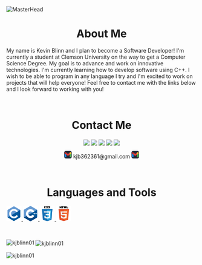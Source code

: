 ![MasterHead](https://pbs.twimg.com/profile_banners/1755975337689894912/1707492464/1500x500)

<!-- ABOUT ME -->
<div align="center">
  <h1>About Me</h1>
  <p align="left"> My name is Kevin Blinn and I plan to become a Software Developer! I'm currently a student at Clemson University on the way to get a Computer Science Degree. My goal is to   advance and work on innovative technologies. I'm currently learning how to develop software using C++. I wish to be able to program in any language I try and I'm excited to work on projects that will help everyone! Feel free to contact me with the links below and I look forward to working with you! </p>
</div>

<br>

<!-- Contact Me -->
<div align="center">
  <h1>Contact Me</h1>
  <p>
    <a href="https://www.linkedin.com/in/kevin-blinn-8a3291259/" target="blank"><img align="center" src="https://img.shields.io/badge/LinkedIn-0077B5?style=for-the-badge&logo=linkedin&logoColor=white"></a>
    <a href="https://www.instagram.com/kevinheaven27/" target="blank"><img align="center" src="https://img.shields.io/badge/Instagram-E4405F?style=for-the-badge&logo=instagram&logoColor=white"></a>
    <a href="https://www.leetcode.com/kjblinn01" target="blank"><img align="center" src="https://img.shields.io/badge/-LeetCode-FFA116?style=for-the-badge&logo=LeetCode&logoColor=black"></a>
    <a href="https://twitter.com/KJBlinn01" target="blank"><img align="center" src="https://img.shields.io/badge/X-000000?style=for-the-badge&logo=x&logoColor=white"></a>
    <a href="https://github.com/KJBlinn01" target="blank"><img align="center" src="https://img.shields.io/badge/GitHub-100000?style=for-the-badge&logo=github&logoColor=white"></a>
  </p>
  
  <p align = "center">
   <img src="https://github.com/tandpfun/skill-icons/raw/main/icons/Gmail-Dark.svg" width="20">
    kjb362361@gmail.com
    <img src="https://github.com/tandpfun/skill-icons/raw/main/icons/Gmail-Dark.svg" width="20">
  </p>
  
</div>

<br>

<!-- Languages and Tools -->

<div align="center">
  <h1>Languages and Tools</h1>
  <p align="left"> <a href="https://www.cprogramming.com/" target="_blank" rel="noreferrer"> <img src="https://raw.githubusercontent.com/devicons/devicon/master/icons/c/c-original.svg" alt="c" width="40" height="40"/> </a> <a href="https://www.w3schools.com/cpp/" target="_blank" rel="noreferrer"> <img src="https://raw.githubusercontent.com/devicons/devicon/master/icons/cplusplus/cplusplus-original.svg" alt="cplusplus" width="40" height="40"/> </a> <a href="https://www.w3schools.com/css/" target="_blank" rel="noreferrer"> <img src="https://raw.githubusercontent.com/devicons/devicon/master/icons/css3/css3-original-wordmark.svg" alt="css3" width="40" height="40"/> </a> <a href="https://www.w3.org/html/" target="_blank" rel="noreferrer"> <img src="https://raw.githubusercontent.com/devicons/devicon/master/icons/html5/html5-original-wordmark.svg" alt="html5" width="40" height="40"/> </a> 
  </p>
</div>

<br>

<!-- Github Stats -->

<p><img align="left" src="https://github-readme-stats.vercel.app/api/top-langs?username=kjblinn01&show_icons=true&locale=en&layout=compact" alt="kjblinn01" /></p>

<p>&nbsp;<img align="center" src="https://github-readme-stats.vercel.app/api?username=kjblinn01&show_icons=true&locale=en" alt="kjblinn01" /></p>

<p><img align="center" src="https://github-readme-streak-stats.herokuapp.com/?user=kjblinn01&" alt="kjblinn01" /></p>


